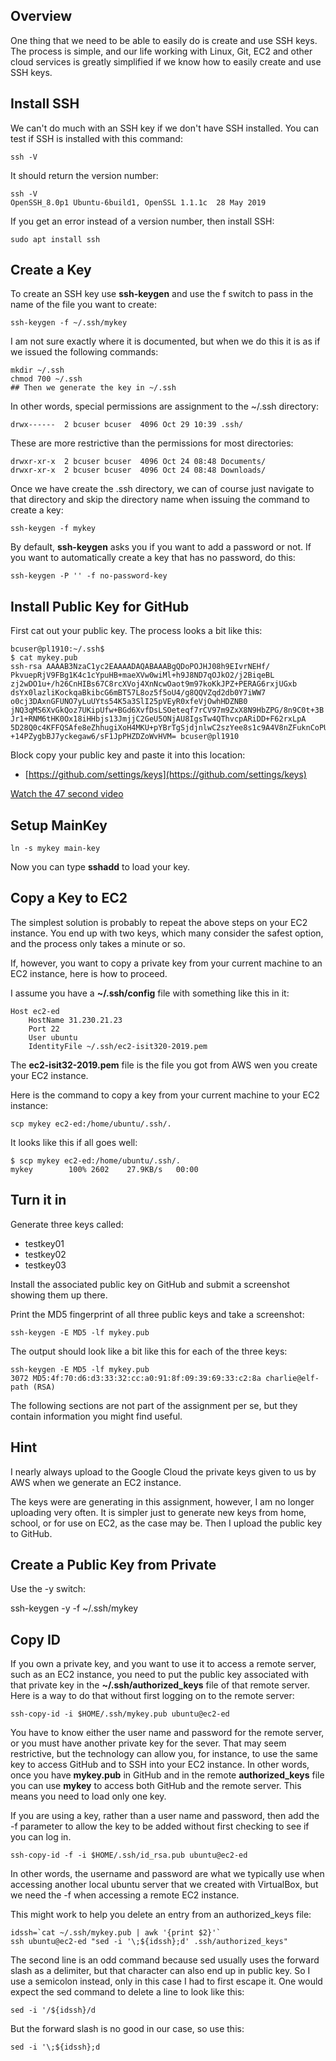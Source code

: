 ## Overview

One thing that we need to be able to easily do is create and use SSH keys. The process is simple, and our life working with Linux, Git, EC2 and other cloud services is greatly simplified if we know how to easily create and use SSH keys.

## Install SSH

We can't do much with an SSH key if we don't have SSH installed. You can test if SSH is installed with this command:

    ssh -V

It should return the version number:

    ssh -V
    OpenSSH_8.0p1 Ubuntu-6build1, OpenSSL 1.1.1c  28 May 2019

If you get an error instead of a version number, then install SSH:

    sudo apt install ssh

## Create a Key

To create an SSH key use **ssh-keygen** and use the f switch to pass in the name of the file you want to create:

    ssh-keygen -f ~/.ssh/mykey

I am not sure exactly where it is documented, but when we do this it is as if we issued the following commands:

    mkdir ~/.ssh
    chmod 700 ~/.ssh
    ## Then we generate the key in ~/.ssh

In other words, special permissions are assignment to the ~/.ssh directory:

    drwx------  2 bcuser bcuser  4096 Oct 29 10:39 .ssh/

These are more restrictive than the permissions for most directories:

    drwxr-xr-x  2 bcuser bcuser  4096 Oct 24 08:48 Documents/
    drwxr-xr-x  2 bcuser bcuser  4096 Oct 24 08:48 Downloads/

Once we have create the .ssh directory, we can of course just navigate to that directory and skip the directory name when issuing the command to create a key:

    ssh-keygen -f mykey

By default, **ssh-keygen** asks you if you want to add a password or not. If you want to automatically create a key that has no password, do this:

    ssh-keygen -P '' -f no-password-key

## Install Public Key for GitHub

First cat out your public key. The process looks a bit like this:

```
bcuser@pl1910:~/.ssh$
$ cat mykey.pub
ssh-rsa AAAAB3NzaC1yc2EAAAADAQABAAABgQDoPOJHJ08h9EIvrNEHf/
PkvuepRjV9FBg1K4c1cYpuHB+maeXVw0wiMl+h9J8ND7qOJkO2/j2BiqeBL
zj2wDO1u+/h26CnHIBs67C8rcXVoj4XnNcwOaot9m97koKkJPZ+PERAG6rxjUGxb
dsYx0lazliKockqaBkibcG6mBT57L8oz5f5oU4/g8QQVZqd2db0Y7iWW7
o0cj3DAxnGFUNO7yLuUYts54K5a3SlI25pVEyR0xfeVjOwhHDZNB0
jNQ3qMS6XvGkQoz7UKipUfw+BGd6XvfDsLSOeteqf7rCV97m9ZxX8N9HbZPG/8n9C0t+3B
Jr1+RNM6tHK0Ox18iHHbjs13JmjjC2GeU5ONjAU8IgsTw4QThvcpARiDD+F62rxLpA
5D28Q0c4KFFQSAfe8eZhhugiXoH4MKU+pYBrTgSjdjnlwC2szYee8s1c9A4V8nZFuknCoPU8
+14PZygbBJ7yckegaw6/sF1JpPHZDZoWvHVM= bcuser@pl1910
```

Block copy your public key and paste it into this location:

- [https://github.com/settings/keys](https://github.com/settings/keys)

[Watch the 47 second video](https://youtu.be/9EXUWtDNLvk)

## Setup MainKey

    ln -s mykey main-key

Now you can type **sshadd** to load your key.

## Copy a Key to EC2

The simplest solution is probably to repeat the above steps on your EC2 instance. You end up with two keys, which many consider the safest option, and the process only takes a minute or so.

If, however, you want to copy a private key from your current machine to an EC2 instance, here is how to proceed.

I assume you have a **~/.ssh/config** file with something like this in it:

```
Host ec2-ed
	HostName 31.230.21.23
	Port 22
	User ubuntu
	IdentityFile ~/.ssh/ec2-isit320-2019.pem
```

The **ec2-isit32-2019.pem** file is the file you got from AWS wen you create your EC2 instance.

Here is the command to copy a key from your current machine to your EC2 instance:

    scp mykey ec2-ed:/home/ubuntu/.ssh/.

It looks like this if all goes well:

    $ scp mykey ec2-ed:/home/ubuntu/.ssh/.
    mykey        100% 2602    27.9KB/s   00:00    

## Turn it in

Generate three keys called:

- testkey01    
- testkey02
- testkey03

Install the associated public key on GitHub and submit a screenshot showing them up there.

Print the MD5 fingerprint of all three public keys and take a screenshot:

    ssh-keygen -E MD5 -lf mykey.pub

The output should look like a bit like this for each of the three keys:

    ssh-keygen -E MD5 -lf mykey.pub
    3072 MD5:4f:70:d6:d3:33:32:cc:a0:91:8f:09:39:69:33:c2:8a charlie@elf-path (RSA)

The following sections are not part of the assignment per se, but they contain information you might find useful.    

## Hint

I nearly always upload to the Google Cloud the private keys given to us by AWS when we generate an EC2 instance.

The keys were are generating in this assignment, however, I am no longer uploading very often. It is simpler just to generate new keys from home, school, or for use on EC2, as the case may be.
Then I upload the public key to GitHub.

## Create a Public Key from Private

Use the -y switch:

ssh-keygen -y -f ~/.ssh/mykey

## Copy ID

If you own a private key, and you want to use it to access a remote server, such as an EC2 instance, you need to put the public key associated with that private key in the **~/.ssh/authorized_keys** file of that remote server. Here is a way to do that without first logging on to the remote server:

    ssh-copy-id -i $HOME/.ssh/mykey.pub ubuntu@ec2-ed

You have to know either the user name and password for the remote server, or you must have another private key for the sever. That may seem restrictive, but the technology can allow you, for instance, to use the same key to access GitHub and to SSH into your EC2 instance. In other words, once you have **mykey.pub** in GitHub and in the remote **authorized_keys** file you can use **mykey** to access both GitHub and the remote server. This means you need to load only one key.

If you are using a key, rather than a user name and password, then add the -f parameter to allow the key to be added without first checking to see if you can log in.

    ssh-copy-id -f -i $HOME/.ssh/id_rsa.pub ubuntu@ec2-ed

In other words, the username and password are what we typically use when accessing another local ubuntu server that we created with VirtualBox, but we need the -f when accessing a remote EC2 instance.

This might work to help you delete an entry from an authorized_keys file:

    idssh=`cat ~/.ssh/mykey.pub | awk '{print $2}'`
    ssh ubuntu@ec2-ed "sed -i '\;${idssh};d' .ssh/authorized_keys"

The second line is an odd command because sed usually uses the forward slash as a delimiter, but that character can also end up in public key. So I use a semicolon instead, only in this case I had to first escape it. One would expect the sed command to delete a line to look like this:

    sed -i '/${idssh}/d

But the forward slash is no good in our case, so use this:

    sed -i '\;${idssh};d    
